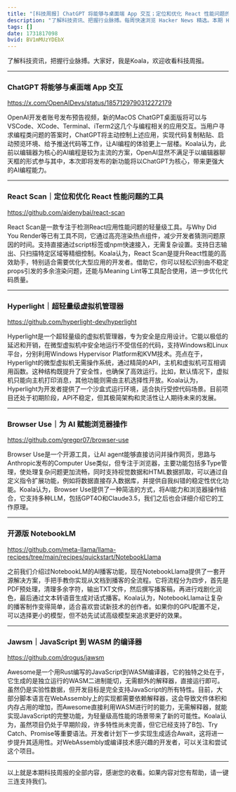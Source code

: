 ```yaml
---
title: "[科技周报] ChatGPT 将能够与桌面端 App 交互；定位和优化 React 性能问题的工具；为 AI 赋能浏览器操作"
description: "了解科技资讯、把握行业脉搏。每周快速浏览 Hacker News 精选。本期 Hacker Newsletter 地址：https://buttondown.com/hacker-newsletter/archive/hacker-newsletter-722/"
tags: []
date: 1731817098
bvid: BV1mMUzYDEbX
---
```

了解科技资讯，把握行业脉搏。大家好，我是Koala，欢迎收看科技周报。

---

### ChatGPT 将能够与桌面端 App 交互
https://x.com/OpenAIDevs/status/1857129790312272179

OpenAI开发者账号发布预告视频，新的MacOS ChatGPT桌面版将可以与VSCode、XCode、Terminal、iTerm2这几个与编程相关的应用交互。当用户寻求编程类问题的答案时，ChatGPT将主动控制上述应用，实现代码复制粘贴、启动预览环境、给予推送代码等工作，让AI编程的体验更上一层楼。Koala认为，此前以编辑器为核心的AI编程是较为主流的方案，OpenAI显然不满足于以编辑器聊天框的形式参与其中，本次即将发布的新功能将以ChatGPT为核心，带来更强大的AI编程能力。

---

### React Scan｜定位和优化 React 性能问题的工具
https://github.com/aidenybai/react-scan

React Scan是一款专注于检测React应用性能问题的轻量级工具。与Why Did You Render等已有工具不同，它通过高亮渲染热点组件，减少开发者猜测问题原因的时间。支持直接通过script标签或npm快速接入，无需复杂设置。支持日志输出、只扫描特定区域等精细控制。Koala认为，React Scan是提升React性能的高效助手，特别适合需要优化大型应用的开发者。借助它，你可以轻松识别由不稳定props引发的多余渲染问题，还能与Meaning Lint等工具配合使用，进一步优化代码质量。

---

### Hyperlight｜超轻量级虚拟机管理器
https://github.com/hyperlight-dev/hyperlight

Hyperlight是一个超轻量级的虚拟机管理器，专为安全是应用设计。它能以极低的延迟和开销，在微型虚拟机中安全地运行不受信任的代码，支持Windows和Linux平台，分别利用Windows Hypervisor Platform和KVM技术。亮点在于，Hyperlight的微型虚拟机无需操作系统，通过精简的API，主机和虚拟机可互相调用函数。这种结构既提升了安全性，也确保了高效运行。比如，默认情况下，虚拟机只能向主机打印消息，其他功能则需由主机选择性开放。Koala认为，Hyperlight为开发者提供了一个沙盒式运行环境，适合执行受控代码场景。目前项目还处于初期阶段，API不稳定，但其极简架构和灵活性让人期待未来的发展。

---

### Browser Use｜为 AI 赋能浏览器操作
https://github.com/gregpr07/browser-use

Browser Use是一个开源工具，让AI agent能够直接访问并操作网页，思路与Anthropic发布的Computer Use类似，但专注于浏览器，主要功能包括多Type管理，使处理复杂问题更加流畅，同时支持视觉数据和HTML数据抓取，可以通过自定义指令扩展功能，例如将数据直接存入数据库，并提供自我纠错的稳定性优化功能。Koala认为，Browser Use提供了一种简洁的方式，将AI能力和浏览器操作结合，它支持多种LLM，包括GPT4O和Claude3.5，我们之后也会详细介绍它的工作原理。

---

### 开源版 NotebookLM
https://github.com/meta-llama/llama-recipes/tree/main/recipes/quickstart/NotebookLlama

之前我们介绍过NotebookLM的AI播客功能，现在NotebookLlama提供了一套开源解决方案，手把手教你实现从文档到播客的全流程。它将流程分为四步，首先是PDF预处理，清理多余字符，输出TXT文件，然后撰写播客稿，再进行戏剧化润色，最后通过文本转语音生成对话式播客。Koala认为，NotebookLlama让复杂的播客制作变得简单，适合喜欢尝试新技术的创作者。如果你的GPU配置不足，可以选择更小的模型，但不妨先试试高级模型来追求更好的效果。

---

### Jawsm｜JavaScript 到 WASM 的编译器
https://github.com/drogus/jawsm

Awesome是一个用Rust编写的JavaScript到WASM编译器，它的独特之处在于，它生成的是独立运行的WASM二进制能切，无需额外的解释器，直接运行即可。虽然仍是实验性数据，但开发目标是完全支持JavaScript的所有特性。目前，大部分脚本语言在WebAssembly上的实现都需要依赖解释器，这会导致文件体积和内存占用的增加，而Awesome直接利用WASM进行时的能力，无需解释器，就能实现JavaScript的完整功能，为轻量级高性能的场景带来了新的可能性。Koala认为，虽然项目仍处于早期阶段，许多特性尚未完善，但它已经支持了B包、Try Catch、Promise等重要语法。开发者计划下一步实现生成适合Await，这将进一步提升其适用性。对WebAssembly或编译技术感兴趣的开发者，可以关注和尝试这个项目。

---

以上就是本期科技周报的全部内容，感谢您的收看。如果内容对您有帮助，请一键三连支持我们。



